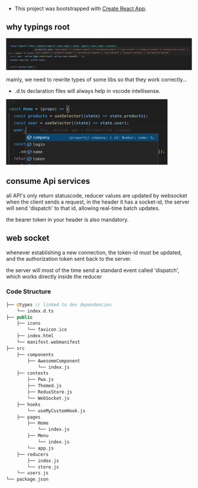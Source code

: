 - This project was bootstrapped with [Create React App](https://github.com/facebook/create-react-app).

## why typings root
![](public/assets/example_typings.png)

mainly, 
we need to rewrite types of some libs so that they work correctly...

- .d.ts declaration files will always help in vscode intellisense.

![](public/assets/example_typings_2.png)

## consume Api services

all API's only return statuscode, reducer values ​​are updated by websocket
when the client sends a request, in the header it has a socket-id, the server will send 'dispatch' to that id, allowing real-time batch updates.

the bearer token in your header is also mandatory.

## web socket

whenever establishing a new connection, the token-id must be updated, and the authorization token sent back to the server.

the server will most of the time send a standard event called 'dispatch', which works directly inside the reducer

### Code Structure

```php
├── @types // linked to dev dependencies
    └── index.d.ts
├── public
    ├── icons
        └── favicon.ico        
    ├── index.html
    └── manifest.webmanifest
├── src
    ├── components
        ├── AwesomeComponent
            └── index.js
    ├── contexts
        ├── Pwa.js
        ├── Themed.js
        ├── ReduxStore.js
        └── WebSocket.js
    ├── hooks
        └── useMyCustomHook.js
    ├── pages
        ├── Home
            └── index.js
        ├── Menu
            └── index.js
        └── app.js
    ├── reducers
        ├── index.js
        └── store.js
    └── users.js
└── package.json
```